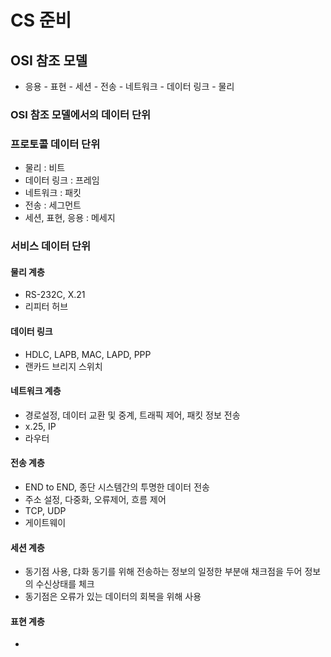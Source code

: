 # CS 준비 

## OSI 참조 모델
- 응용 - 표현 - 세션 - 전송 - 네트워크 - 데이터 링크 - 물리

### OSI 참조 모델에서의 데이터 단위
 
### 프로토콜 데이터 단위

- 물리 : 비트
- 데이터 링크 : 프레임
- 네트워크 : 패킷
- 전송 : 세그먼트
- 세션, 표현, 응용 : 메세지

### 서비스 데이터 단위

#### 물리 계층

- RS-232C, X.21
- 리피터 허브

#### 데이터 링크 

- HDLC, LAPB, MAC, LAPD, PPP
- 랜카드 브리지 스위치

#### 네트워크 계층

- 경로설정, 데이터 교환 및 중계, 트래픽 제어, 패킷 정보 전송 
- x.25, IP
- 라우터

#### 전송 계층

- END to END, 종단 시스템간의 투명한 데이터 전송
- 주소 설정, 다중화, 오류제어, 흐름 제어
- TCP, UDP
- 게이트웨이

#### 세션 계층

- 동기점 사용, 댜화 동기를 위해 전송하는 정보의 일정한 부분애 채크점을 두어 정보의 수신상태를 체크
- 동기점은 오류가 있는 데이터의 회복을 위해 사용

#### 표현 계층

- 